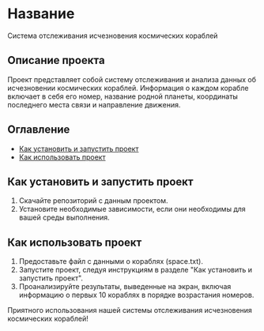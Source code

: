 # Название
Система отслеживания исчезновения космических кораблей

## Описание проекта
Проект представляет собой систему отслеживания и анализа данных об исчезновении космических кораблей. Информация о каждом корабле включает в себя его номер, название родной планеты, координаты последнего места связи и направление движения.

## Оглавление
- [Как установить и запустить проект](#как-установить-и-запустить-проект)
- [Как использовать проект](#как-использовать-проект)

## Как установить и запустить проект
1. Скачайте репозиторий с данным проектом.
2. Установите необходимые зависимости, если они необходимы для вашей среды выполнения.

## Как использовать проект
1. Предоставьте файл с данными о кораблях (space.txt).
2. Запустите проект, следуя инструкциям в разделе "Как установить и запустить проект".
3. Проанализируйте результаты, выведенные на экран, включая информацию о первых 10 кораблях в порядке возрастания номеров.

Приятного использования нашей системы отслеживания исчезновения космических кораблей!
